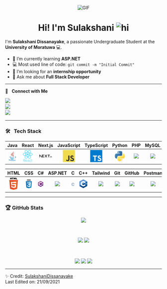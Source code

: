 <p align="center">
<img alt="GIF" src="https://github.com/arsentieva/arsentieva/blob/main/code.gif?raw=true" height="280" />
</p>

<h1 align="center"> Hi! I'm Sulakshani <img src="https://user-images.githubusercontent.com/1303154/88677602-1635ba80-d120-11ea-84d8-d263ba5fc3c0.gif" width="28px" alt="hi"></h1>

I'm **Sulakshani Dissanayake**, a passionate Undergraduate Student at the **University of Moratuwa** 💻.  

- 🌱 I’m currently learning **ASP.NET**  
- 💻 Most used line of code: `git commit -m "Initial Commit"`  
- 🤔 I’m looking for an **internship opportunity**  
- 💬 Ask me about **Full Stack Developer**  

---


🤝 &nbsp; **Connect with Me**

[<img src="https://img.shields.io/badge/linkedin-%230077B5.svg?&style=for-the-badge&logo=linkedin&logoColor=white" />](https://www.linkedin.com/in/sulakshani-dissanayake/)  
[<img src="https://img.shields.io/badge/hackerrank-%232EC866.svg?&style=for-the-badge&logo=hackerrank&logoColor=white" />](https://www.hackerrank.com/Sulakshani2002)  
[<img src="https://img.shields.io/badge/medium-%23121212.svg?&style=for-the-badge&logo=medium&logoColor=white" />](https://medium.com/@sulakshanidissanayake)  

---



### 🛠 &nbsp; Tech Stack
<div align="center">

| Java | React | Next.js | JavaScript | TypeScript | Python | PHP | MySQL | MongoDB | Node.js |
|:-:|:-:|:-:|:-:|:-:|:-:|:-:|:-:|:-:|:-:|
| <img src="https://raw.githubusercontent.com/devicons/devicon/master/icons/java/java-original.svg" width=40> | <img src="https://raw.githubusercontent.com/devicons/devicon/master/icons/react/react-original-wordmark.svg" width=40> | <img src="https://raw.githubusercontent.com/devicons/devicon/master/icons/nextjs/nextjs-original-wordmark.svg" width=40> | <img src="https://raw.githubusercontent.com/devicons/devicon/master/icons/javascript/javascript-original.svg" width=40> | <img src="https://raw.githubusercontent.com/devicons/devicon/master/icons/typescript/typescript-original.svg" width=40> | <img src="https://raw.githubusercontent.com/devicons/devicon/master/icons/python/python-original.svg" width=40> | <img src="https://www.vectorlogo.zone/logos/php/php-ar21.svg" width=40> | <img src="https://www.vectorlogo.zone/logos/mysql/mysql-ar21.svg" width=40> | <img src="https://www.vectorlogo.zone/logos/mongodb/mongodb-icon.svg" width=40> | <img src="https://raw.githubusercontent.com/devicons/devicon/master/icons/nodejs/nodejs-original-wordmark.svg" width=40> |

| HTML | CSS | C# | ASP.NET | C | C++ | Tailwind | Git | GitHub | Postman |
|:-:|:-:|:-:|:-:|:-:|:-:|:-:|:-:|:-:|:-:|
| <img src="https://raw.githubusercontent.com/devicons/devicon/master/icons/html5/html5-original-wordmark.svg" width=40> | <img src="https://raw.githubusercontent.com/devicons/devicon/master/icons/css3/css3-original-wordmark.svg" width=40> | <img src="https://raw.githubusercontent.com/devicons/devicon/master/icons/csharp/csharp-original.svg" width=40> | <img src="https://www.vectorlogo.zone/logos/dotnet/dotnet-icon.svg" width=40> | <img src="https://raw.githubusercontent.com/devicons/devicon/master/icons/c/c-original.svg" width=40> | <img src="https://raw.githubusercontent.com/devicons/devicon/master/icons/cplusplus/cplusplus-original.svg" width=40> | <img src="https://www.vectorlogo.zone/logos/tailwindcss/tailwindcss-icon.svg" width=40> | <img src="https://www.vectorlogo.zone/logos/git-scm/git-scm-icon.svg" width=40> | <img src="https://www.vectorlogo.zone/logos/github/github-icon.svg" width=40> | <img src="https://www.vectorlogo.zone/logos/getpostman/getpostman-icon.svg" width=40> |

</div>

---



### 🏆 GitHub Stats
<div align="center">

<!-- Trophy in the middle with spacing below -->
<div>
  <img src="https://github-profile-trophy.vercel.app/?username=Sulakshani&theme=dracula&rank=S,AAA,AA,B,C,A&margin-w=10" />
</div>

<br> <!-- adds a gap after trophy -->

<!-- Top languages and general stats -->
<img src="https://github-readme-stats.vercel.app/api/top-langs/?username=Sulakshani&theme=dark&layout=compact" />

<img src="https://github-readme-stats.vercel.app/api?username=Sulakshani&theme=dark&show_icons=true" />

</div>

<br/>
<br/>

<p align="center">
<img src="https://i.giphy.com/media/LMt9638dO8dftAjtco/200.webp" width="100">
<img src="https://i.giphy.com/media/IdyAQJVN2kVPNUrojM/200.webp" width="100">
<img src="https://i.giphy.com/media/KzJkzjggfGN5Py6nkT/200.webp" width="100">
</p>

---

✨ Credit: [SulakshaniDissanayake](https://github.com/Sulakshani)  
Last Edited on: 21/09/2021
